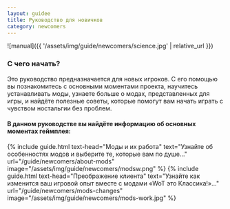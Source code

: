 ```yaml
---
layout: guidee
title: Руководство для новичков
category: newcomers
---
```


![manual]({{ '/assets/img/guide/newcomers/science.jpg' | relative_url }})

### С чего начать?

Это руководство предназначается для новых игроков. С его помощью вы познакомитесь с основными моментами проекта, научитесь устанавливать моды, узнаете больше о модах, представленных для игры, и найдёте полезные советы, которые помогут вам начать играть с чувством ностальгии без проблем.

#### В данном руководстве вы найдёте информацию об основных моментах геймплея:

{% include guide.html text-head="Моды и их работа" text="Узнайте об особенностях модов и выберите те, которые вам по душе..." url="/guide/newcomers/about-mods" image="/assets/img/guide/newcomers/modsw.png" %}
{% include guide.html text-head="Преображение клиента" text="Узнайте как изменится ваш игровой опыт вместе с модами «WoT это Классика!»..." url="/guide/newcomers/mods-changes" image="/assets/img/guide/newcomers/mods-work.jpg" %}
